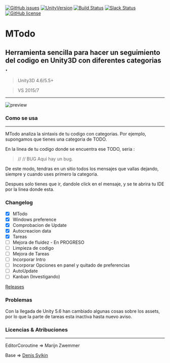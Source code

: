 [![GitHub issues](https://img.shields.io/github/issues/MOON-TYPE/MTodo.svg)](https://github.com/MOON-TYPE/MTodo/issues)
[![UnityVersion](https://img.shields.io/badge/Unity-5.5.2p4-orange.svg)](https://unity3d.com/es)
[![Build Status](https://img.shields.io/badge/Trello-Active-brightgreen.svg)](https://trello.com/b/sy3fZdsd)
[![Slack Status](https://moonantonio.herokuapp.com/badge.svg)](https://moonantonio.herokuapp.com/)
[![GitHub license](https://img.shields.io/badge/license-Apache%202-blue.svg)](https://raw.githubusercontent.com/MOON-TYPE/MTodo/master/LICENSE)

# MTodo
Herramienta sencilla para hacer un seguimiento del codigo en Unity3D con diferentes categorias
.
---

> Unity3D 4.6/5.5+

> VS 2015/7

---

![preview](https://github.com/lPinchol/MTodo/blob/master/Res/previ.png?raw=true)

### Como se usa
---
MTodo analiza la sintaxis de tu codigo con categorias.
Por ejemplo, supongamos que tienes una categoria de TODO.

En la linea de tu codigo donde se encuentra ese TODO, seria :

> //<Categoria>     <Mensaje>
> //    BUG     Aqui hay un bug.

De este modo, tendras en un sitio todos los mensajes que vallas dejando, siempre y cuando uses primero la categoria.

Despues solo tienes que ir, dandole click en el mensaje, y se te abrira tu IDE por la linea donde esta.

### Changelog

- [x] MTodo
- [x] Windows preference
- [x] Comprobacion de Update
- [x] Autocreacion data
- [x] Tareas
- [ ] Mejora de fluidez - En PROGRESO
- [ ] Limpieza de codigo
- [ ] Mejora de Tareas
- [ ] Incorporar Intro
- [ ] Incorporar Opciones en panel y quitado de preferencias
- [ ] AutoUpdate 
- [ ] Kanban (Investigando)

[Releases][1]

### Problemas

Con la llegada de Unity 5.6 han cambiado algunas cosas sobre los assets, por lo que la parte de tareas esta inactiva hasta nuevo aviso.

### Licencias & Atribuciones
---
EditorCoroutine => Marijn Zwemmer

Base => [Denis Sylkin][2]

[1]: https://github.com/MOON-TYPE/MTodo/releases
[2]: https://www.assetstore.unity3d.com/en/#!/search/page=1/sortby=popularity/query=publisher:12535

